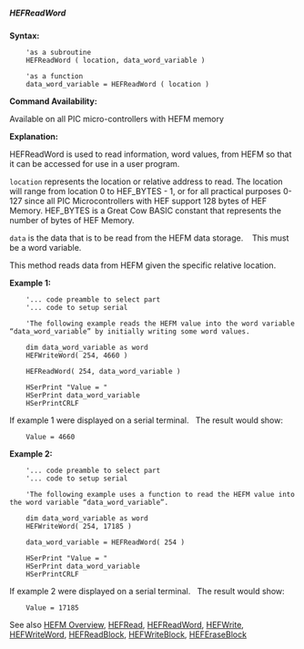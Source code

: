 <div class="section">

<div class="titlepage">

<div>

<div>

##### <span id="hefreadword"></span>HEFReadWord

</div>

</div>

</div>

<span class="strong">**Syntax:**</span>

``` screen
    'as a subroutine
    HEFReadWord ( location, data_word_variable )

    'as a function
    data_word_variable = HEFReadWord ( location )
```

<span class="strong">**Command Availability:**</span>

Available on all PIC micro-controllers with HEFM memory

<span class="strong">**Explanation:**</span>  
  
HEFReadWord is used to read information, word values, from HEFM so that
it can be accessed for use in a user program.  
  
`location` represents the location or relative address to read. The
location will range from location 0 to HEF\_BYTES - 1, or for all
practical purposes 0-127 since all PIC Microcontrollers with HEF support
128 bytes of HEF Memory. HEF\_BYTES is a Great Cow BASIC constant that
represents the number of bytes of HEF Memory.     
  
`data` is the data that is to be read from the HEFM data storage.   
This must be a word variable.     
  
This method reads data from HEFM given the specific relative
location.     
  
<span class="strong">**Example 1:**</span>

``` screen
    '... code preamble to select part
    '... code to setup serial

    'The following example reads the HEFM value into the word variable “data_word_variable” by initially writing some word values.

    dim data_word_variable as word
    HEFWriteWord( 254, 4660 )

    HEFReadWord( 254, data_word_variable )

    HSerPrint "Value = "
    HSerPrint data_word_variable
    HSerPrintCRLF
```

  
If example 1 were displayed on a serial terminal.   The result would
show:

``` screen
    Value = 4660
```

  
  
<span class="strong">**Example 2:**</span>

``` screen
    '... code preamble to select part
    '... code to setup serial

    'The following example uses a function to read the HEFM value into the word variable “data_word_variable”.

    dim data_word_variable as word
    HEFWriteWord( 254, 17185 )

    data_word_variable = HEFReadWord( 254 )

    HSerPrint "Value = "
    HSerPrint data_word_variable
    HSerPrintCRLF
```

  
If example 2 were displayed on a serial terminal.   The result would
show:

``` screen
    Value = 17185
```

  
  
See also
<a href="hefm_overview" class="link" title="HEFM Overview">HEFM Overview</a>,
<a href="hefread" class="link" title="HEFRead">HEFRead</a>,
<a href="hefreadword" class="link" title="HEFReadWord">HEFReadWord</a>,
<a href="hefwrite" class="link" title="HEFWrite">HEFWrite</a>,
<a href="hefwriteword" class="link" title="HEFWriteWord">HEFWriteWord</a>,
<a href="hefreadblock" class="link" title="HEFReadBlock">HEFReadBlock</a>,
<a href="hefwriteblock" class="link" title="HEFWriteBlock">HEFWriteBlock</a>,
<a href="heferaseblock" class="link" title="HEFEraseBlock">HEFEraseBlock</a>

</div>
